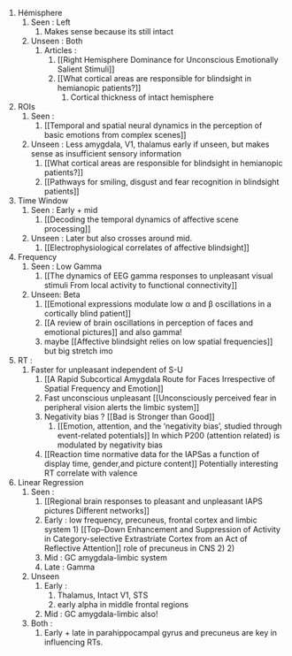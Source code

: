 1) Hémisphere
	1) Seen : Left
		1) Makes sense because its still intact
	2) Unseen : Both 
		1) Articles :
			1) [[Right Hemisphere Dominance for Unconscious Emotionally Salient Stimuli]]
			2) [[What cortical areas are responsible for blindsight in hemianopic patients?]]
				1) Cortical thickness of intact hemisphere
2) ROIs
	1) Seen : 
		1) [[Temporal and spatial neural dynamics in the perception of basic emotions from complex scenes]]
	2) Unseen : Less amygdala, V1, thalamus early if unseen, but makes sense as insufficient sensory information
		1) [[What cortical areas are responsible for blindsight in hemianopic patients?]]
		2) [[Pathways for smiling, disgust and fear recognition in blindsight patients]]
3) Time Window
	1) Seen : Early + mid
		1) [[Decoding the temporal dynamics of affective scene processing]]
	2) Unseen : Later but also crosses around mid.
		1) [[Electrophysiological correlates of affective blindsight]]
4) Frequency
	1) Seen : Low Gamma
		1) [[The dynamics of EEG gamma responses to unpleasant visual stimuli  From local activity to functional connectivity]]
	2) Unseen: Beta
		1) [[Emotional expressions modulate low α and β oscillations in a cortically blind patient]]
		2) [[A review of brain oscillations in perception of faces and emotional pictures]] and also gamma!
		3) maybe  [[Affective blindsight relies on low spatial frequencies]] but big stretch imo
5) RT :
	1) Faster for unpleasant independent of S-U
		1) [[A Rapid Subcortical Amygdala Route for Faces Irrespective of Spatial Frequency and Emotion]]
		2) Fast unconscious unpleasant [[Unconsciously perceived fear in peripheral vision alerts the limbic system]]
		3) Negativity bias ? [[Bad is Stronger than Good]]
			1) [[Emotion, attention, and the ‘negativity bias’, studied through event-related potentials]] In which P200 (attention related) is modulated by negativity bias 
		4) [[Reaction time normative data for the IAPSas a function of display time, gender,and picture content]] Potentially interesting RT correlate with valence 
6) Linear Regression
	1) Seen :
		1) [[Regional brain responses to pleasant and unpleasant IAPS pictures Different networks]]
		2) Early : low frequency, precuneus, frontal cortex and limbic system
				1) [[Top–Down Enhancement and Suppression of Activity in Category-selective Extrastriate Cortex from an Act of Reflective Attention]] role of precuneus in CNS
				2) 
			2) 
		3) Mid : GC amygdala-limbic system
		4) Late : Gamma
	3) Unseen
		1) Early : 
			1) Thalamus, Intact V1, STS 
			2) early alpha in middle frontal regions
		2) Mid : GC amygdala-limbic also!
	4) Both :
		1) Early + late in parahippocampal gyrus and precuneus are key in influencing RTs.